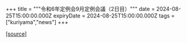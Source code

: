+++
title = """令和6年定例会9月定例会議（2日目）"""
date = 2024-08-25T15:00:00.000Z
expiryDate = 2024-08-25T15:00:00.000Z
tags = ["kuriyama","news"]
+++


[[source]](https://www.town.kuriyama.hokkaido.jp/site/gikai/28615.html)
